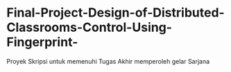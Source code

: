 # Final-Project-Design-of-Distributed-Classrooms-Control-Using-Fingerprint-
Proyek Skripsi untuk memenuhi Tugas Akhir memperoleh gelar Sarjana

